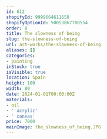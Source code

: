 ```yaml
---
id: 612
shopifyId: 9999664611658
shopifyOptionId: 50053867700554
order: 8
title: The slowness of being
slug: the-slowness-of-being
url: art-works/the-slowness-of-being
aliases: []
categories:
- painting
inStock: true
isVisible: true
location: Spain
height: 100
width: 80
date: 2024-01-01T00:00:00Z
materials:
- oil
- ' acrylic'
- ' canvas'
price: 7000
mainImage: the_slowness_of_being.JPG
---
```

